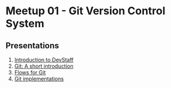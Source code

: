 # Meetup 01 - Git Version Control System

## Presentations
1. [Introduction to DevStaff](http://slides.com/kabitakis/introduction-to-devstaff)
2. [Git: A short introduction](https://docs.google.com/presentation/d/1VDmSRrRyNky7-ws8eiqVzUCaO4RG0pD-zEXyOk_eerc/edit#slide=id.p)
3. [Flows for Git](https://prezi.com/bfxattcg0epu/flows-for-git/)
4. [Git implementations](http://slides.com/sonaht/gitimplementations/#/)


